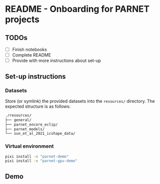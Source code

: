 # README - Onboarding for PARNET projects

## TODOs


- [ ] Finish notebooks
- [ ] Complete README
- [ ] Provide with more instructions about set-up

## Set-up instructions

### Datasets

Store (or symlink) the provided datasets into the `resources/` directory. The expected structure is as follows:

```bash
./resources/
├── general/
├── parnet_encore_eclip/
├── parnet_models/
└── sun_et_al_2021_icshape_data/
```

### Virtual environment

```bash
pixi install -e "parnet-demo"
pixi install -e "parnet-gpu-demo"
```

## Demo

